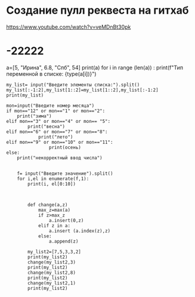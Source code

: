 # Создание пулл реквеста на гитхаб
https://www.youtube.com/watch?v=veMDnBt30pk

# -22222 
a=[5, "Ирина", 6.8, "Спб", 54]
print(a)
for i in range (len(a)) :
    print(f"Тип переменной в списке: {type(a[i])}")

    my_list= input("Введите элементы списка:").split()
    my_list[:-1:2],my_list[1::2]=my_list[1::2],my_list[:-1:2]
    print(my_list)

    mon=input("Введите номер месяца")
    if mon=="12" or mon=="1" or mon=="2":
        print("зима")
    elif mon=="3" or mon=="4" or mon== "5":
            print("весна")
    elif mon=="6" or mon=="7" or mon=="8":
                print("лето")
    elif mon=="9" or mon=="10" or mon=="11":
                    print(осень)
    else:
        print("некорректный ввод числа")


        f= input("Введите значение").split()
        for i,el in enumerate(f,1):
            print(i, el[0:10])



            def change(a,z)
                max_z=max(a)
                if z>max_z
                    a.insert(0,z)
                elif z in a:
                    a.insert (a.index(z),z)
                else:
                    a.append(z)

            my_list2=[7,5,3,3,2]
            print(my_list2)
            change(my_list2,3)
            print(my_list2)
            change(my_list2,8)
            print(my_list2)
            change(my_list2,1)
            print(my_list2)
